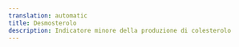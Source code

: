```yaml
---
translation: automatic
title: Desmosterolo
description: Indicatore minore della produzione di colesterolo
---
```

